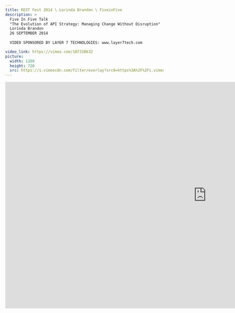```yaml
---
title: REST Fest 2014 \ Lorinda Brandon \ FiveinFive
description: >
  Five In Five Talk
  "The Evolution of API Strategy: Managing Change Without Disruption"
  Lorinda Brandon
  26 SEPTEMBER 2014
  
  VIDEO SPONSORED BY LAYER 7 TECHNOLOGIES: www.layer7tech.com

video_link: https://vimeo.com/107310632
picture:
  width: 1280
  height: 720
  src: https://i.vimeocdn.com/filter/overlay?src0=https%3A%2F%2Fi.vimeocdn.com%2Fvideo%2F490691112_1280x720.jpg&src1=http%3A%2F%2Ff.vimeocdn.com%2Fp%2Fimages%2Fcrawler_play.png
---
```

<iframe src="https://player.vimeo.com/video/107310632?title=0&byline=0&portrait=0&badge=0&autopause=0&player_id=0" width="1280" height="720" frameborder="0" title="REST Fest 2014 \ Lorinda Brandon \ FiveinFive" webkitallowfullscreen mozallowfullscreen allowfullscreen></iframe>